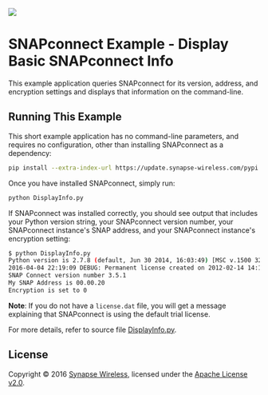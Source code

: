 [![](https://cloud.githubusercontent.com/assets/1317406/12406044/32cd9916-be0f-11e5-9b18-1547f284f878.png)](http://www.synapse-wireless.com/)

# SNAPconnect Example - Display Basic SNAPconnect Info

This example application queries SNAPconnect for its version, address, and encryption settings
and displays that information on the command-line.

## Running This Example

This short example application has no command-line parameters, and requires no configuration,
other than installing SNAPconnect as a dependency:

```bash
pip install --extra-index-url https://update.synapse-wireless.com/pypi snapconnect
```
    
Once you have installed SNAPconnect, simply run:

```bash
python DisplayInfo.py
```

If SNAPconnect was installed correctly, you should see output that includes your Python version string,
your SNAPconnect version number, your SNAPconnect instance's SNAP address, and your SNAPconnect instance's
encryption setting:

```bash
$ python DisplayInfo.py
Python version is 2.7.8 (default, Jun 30 2014, 16:03:49) [MSC v.1500 32 bit (Intel)]
2016-04-04 22:19:09 DEBUG: Permanent license created on 2012-02-14 14:14:45.343000 for 000020
SNAP Connect version number 3.5.1
My SNAP Address is 00.00.20
Encryption is set to 0
```

**Note**: If you do not have a `license.dat` file, you will get a message explaining that SNAPconnect is using
the default trial license.

For more details, refer to source file [DisplayInfo.py](DisplayInfo.py).

## License

Copyright © 2016 [Synapse Wireless](http://www.synapse-wireless.com/), licensed under the [Apache License v2.0](LICENSE.md).

<!-- meta-tags: vvv-snapconnect, vvv-python, vvv-example -->

